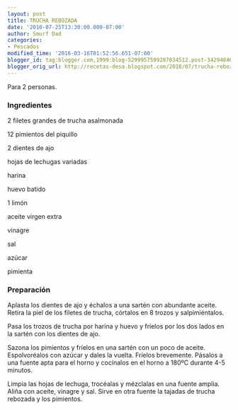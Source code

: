 ```yaml
---
layout: post
title: TRUCHA REBOZADA
date: '2010-07-25T13:30:00.000-07:00'
author: Smurf Dad
categories:
- Pescados
modified_time: '2016-03-16T01:52:56.651-07:00'
blogger_id: tag:blogger.com,1999:blog-5299957599287034512.post-3429484634579195092
blogger_orig_url: http://recetas-desa.blogspot.com/2010/07/trucha-rebozada.html
---
```


Para 2 personas.

<h3>Ingredientes</h3>


2 filetes grandes de trucha asalmonada

12 pimientos del piquillo

2 dientes de ajo

hojas de lechugas variadas

harina

huevo batido

1 lim&oacute;n

aceite virgen extra

vinagre

sal

az&uacute;car

pimienta

<h3>Preparaci&oacute;n</h3>


Aplasta los dientes de ajo y &eacute;chalos a una sart&eacute;n con abundante aceite. Retira la piel de los filetes de trucha, c&oacute;rtalos en 8 trozos y salpimi&eacute;ntalos.

Pasa los trozos de trucha por harina y huevo y fr&iacute;elos por los dos lados en la sart&eacute;n con los dientes de ajo.

Sazona los pimientos y fr&iacute;elos en una sart&eacute;n con un poco de aceite. Espolvor&eacute;alos con az&uacute;car y dales la vuelta. Fr&iacute;elos brevemente. P&aacute;salos a una fuente apta para el horno y coc&iacute;nalos en el horno a 180&ordm;C durante 4-5 minutos.

Limpia las hojas de lechuga, troc&eacute;alas y m&eacute;zclalas en una fuente amplia. Ali&ntilde;a con aceite, vinagre y sal. Sirve en otra fuente la tajadas de trucha rebozada y los pimientos.

